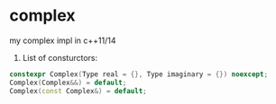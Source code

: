 # complex
my complex impl in c++11/14

1. List of consturctors:
```cpp
constexpr Complex(Type real = {}, Type imaginary = {}) noexcept;
Complex(Complex&&) = default;
Complex(const Complex&) = default;
```